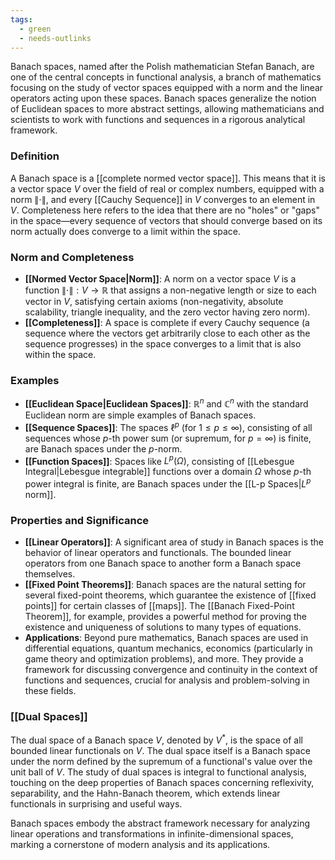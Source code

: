 ```yaml
---
tags:
  - green
  - needs-outlinks
---
```

Banach spaces, named after the Polish mathematician Stefan Banach, are one of the central concepts in functional analysis, a branch of mathematics focusing on the study of vector spaces equipped with a norm and the linear operators acting upon these spaces. Banach spaces generalize the notion of Euclidean spaces to more abstract settings, allowing mathematicians and scientists to work with functions and sequences in a rigorous analytical framework.

### Definition

A Banach space is a [[complete normed vector space]]. This means that it is a vector space $V$ over the field of real or complex numbers, equipped with a norm $\|\cdot\|$, and every [[Cauchy Sequence]] in $V$ converges to an element in $V$. Completeness here refers to the idea that there are no "holes" or "gaps" in the space—every sequence of vectors that should converge based on its norm actually does converge to a limit within the space.

### Norm and Completeness

- **[[Normed Vector Space|Norm]]**: A norm on a vector space $V$ is a function $\|\cdot\|: V \rightarrow \mathbb{R}$ that assigns a non-negative length or size to each vector in $V$, satisfying certain axioms (non-negativity, absolute scalability, triangle inequality, and the zero vector having zero norm).
- **[[Completeness]]**: A space is complete if every Cauchy sequence (a sequence where the vectors get arbitrarily close to each other as the sequence progresses) in the space converges to a limit that is also within the space.

### Examples

- **[[Euclidean Space|Euclidean Spaces]]**: $\mathbb{R}^n$ and $\mathbb{C}^n$ with the standard Euclidean norm are simple examples of Banach spaces.
- **[[Sequence Spaces]]**: The spaces $\ell^p$ (for $1 \leq p \leq \infty$), consisting of all sequences whose $p$-th power sum (or supremum, for $p=\infty$) is finite, are Banach spaces under the $p$-norm.
- **[[Function Spaces]]**: Spaces like $L^p(\Omega)$, consisting of [[Lebesgue Integral|Lebesgue integrable]] functions over a domain $\Omega$ whose $p$-th power integral is finite, are Banach spaces under the [[L-p Spaces|$L^p$ norm]].

### Properties and Significance

- **[[Linear Operators]]**: A significant area of study in Banach spaces is the behavior of linear operators and functionals. The bounded linear operators from one Banach space to another form a Banach space themselves.
- **[[Fixed Point Theorems]]**: Banach spaces are the natural setting for several fixed-point theorems, which guarantee the existence of [[fixed points]] for certain classes of [[maps]]. The [[Banach Fixed-Point Theorem]], for example, provides a powerful method for proving the existence and uniqueness of solutions to many types of equations.
- **Applications**: Beyond pure mathematics, Banach spaces are used in differential equations, quantum mechanics, economics (particularly in game theory and optimization problems), and more. They provide a framework for discussing convergence and continuity in the context of functions and sequences, crucial for analysis and problem-solving in these fields.

### [[Dual Spaces]]

The dual space of a Banach space $V$, denoted by $V^*$, is the space of all bounded linear functionals on $V$. The dual space itself is a Banach space under the norm defined by the supremum of a functional's value over the unit ball of $V$. The study of dual spaces is integral to functional analysis, touching on the deep properties of Banach spaces concerning reflexivity, separability, and the Hahn-Banach theorem, which extends linear functionals in surprising and useful ways.

Banach spaces embody the abstract framework necessary for analyzing linear operations and transformations in infinite-dimensional spaces, marking a cornerstone of modern analysis and its applications.